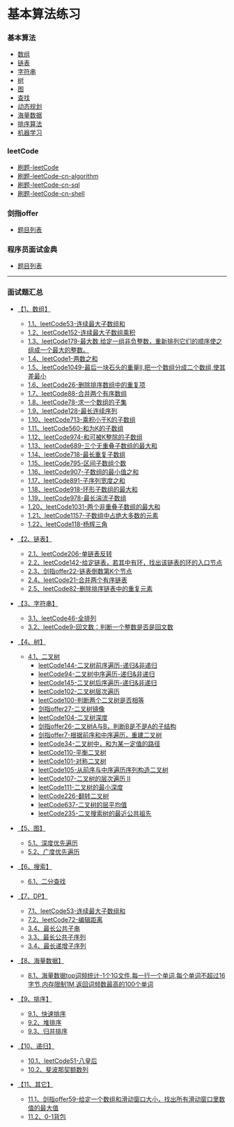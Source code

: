 # 基本算法练习
### 基本算法  
* [数组](src/main/com/libin/general/_01_array)
* [链表](src/main/com/libin/general/_02_linked)
* [字符串](src/main/com/libin/general/_03_character)
* [树](src/main/com/libin/general/_04_tree)
* [图](src/main/com/libin/general/_05_graph)
* [查找](src/main/com/libin/general/_06_search)
* [动态规划](src/main/com/libin/general/_07_dp)
* [海量数据](src/main/com/libin/general/_08_massDate)
* [排序算法](src/main/com/libin/general/_09_sort)
* [机器学习](src/main/com/libin/general/_10_machine)

### leetCode
* [刷题-leetCode](src/main/com/libin/leetcode)
* [刷题-leetCode-cn-algorithm](src/main/com/libin/leetcode_cn_algorithm)
* [刷题-leetCode-cn-sql](src/main/com/libin/leetcode_cn_sql)
* [刷题-leetCode-cn-shell](src/main/com/libin/leetcode_cn_shell)

### 剑指offer  
 * [题目列表](src/main/com/libin/offer)

### 程序员面试金典
 * [题目列表](src/main/com/libin/Cracking_the_Coding_Interview)
 
---

### 面试题汇总  
* [【1、数组】]()
    - [1.1、leetCode53-连续最大子数组和](src/main/com/libin/leetcode_cn_algorithm/_1_array/_0053_maxSubArray.java)
    - [1.2、leetCode152-连续最大子数组乘积](src/main/com/libin/leetcode_cn_algorithm/_1_array/_0152_maxProduct.java)
    - [1.3、leetCode179-最大数,给定一组非负整数，重新排列它们的顺序使之组成一个最大的整数。](src/main/com/libin/leetcode_cn_algorithm/_1_array/_0179_largestNumber.java)
    - [1.4、leetCode1-两数之和](src/main/com/libin/leetcode_cn_algorithm/_1_array/_0001_twoSum.java)
    - [1.5、leetCode1049-最后一块石头的重量II,把一个数组分成二个数组,使其差最小](src/main/com/libin/leetcode_cn_algorithm/_1_array/_1049_lastStoneWeightII.java)
    - [1.6、leetCode26-删除排序数组中的重复项](src/main/com/libin/leetcode_cn_algorithm/_1_array/_0026_removeDuplicates.java)
    - [1.7、leetCode88-合并两个有序数组](src/main/com/libin/leetcode_cn_algorithm/_1_array/_0088_merge.java)
    - [1.8、leetCode78-求一个数组的子集](src/main/com/libin/leetcode_cn_algorithm/_1_array/_0078_subsets.java)
    - [1.9、leetCode128-最长连续序列](src/main/com/libin/leetcode_cn_algorithm/_1_array/_0128_longestConsecutive.java)
    - [1.10、leetCode713-乘积小于K的子数组](src/main/com/libin/leetcode_cn_algorithm/_1_array/_0713_numSubarrayProductLessThanK.java)
    - [1.11、leetCode560-和为K的子数组](src/main/com/libin/leetcode_cn_algorithm/_1_array/_0560_subarraySum.java)
    - [1.12、leetCode974-和可被K整除的子数组](src/main/com/libin/leetcode_cn_algorithm/_1_array/_0974_subarraysDivByK.java)
    - [1.13、leetCode689-三个无重叠子数组的最大和]()
    - [1.14、leetCode718-最长重复子数组](src/main/com/libin/leetcode_cn_algorithm/_1_array/_0718_findLength.java)
    - [1.15、leetCode795-区间子数组个数](src/main/com/libin/leetcode_cn_algorithm/_1_array/_0795_numSubarrayBoundedMax.java)
    - [1.16、leetCode907-子数组的最小值之和]()	
    - [1.17、leetCode891-子序列宽度之和]()
    - [1.18、leetCode918-环形子数组的最大和]()	
    - [1.19、leetCode978-最长湍流子数组]()
    - [1.20、leetCode1031-两个非重叠子数组的最大和]()
    - [1.21、leetCode1157-子数组中占绝大多数的元素]()
    - [1.22、leetCode118-杨辉三角](src/main/com/libin/leetcode_cn_algorithm/_1_array/_0118_generate.java)

* [【2、链表】]()
    - [2.1、leetCode206-单链表反转](src/main/com/libin/offer/_16_linked_reversal.java)
    - [2.2、leetCode142-给定链表，若其中有环，找出该链表的环的入口节点](src/main/com/libin/offer/_56_hoop_start.java)
    - [2.3、剑指offer22-链表倒数第K个节点](src/main/com/libin/offer/_15_linked_K.java)
    - [2.4、leetCode21-合并两个有序链表](src/main/com/libin/leetcode_cn_algorithm/_2_linked/_0021_mergeTwoLists.java)
    - [2.5、leetCode82-删除排序链表中的重复元素](src/main/com/libin/leetcode_cn_algorithm/_2_linked/_0083_deleteDuplicates.java)

* [【3、字符串】]()
    - [3.1、leetCode46-全排列](src/main/com/libin/leetcode_cn_algorithm/_3_character/_0046_permute.java)
    - [3.2、leetCode9-回文数：判断一个整数是否是回文数](src/main/com/libin/leetcode_cn_algorithm/_3_character/_0009_isPalindrome.java)

* [【4、树】]()
    - [4.1、二叉树]()
        - [leetCode144-二叉树前序遍历-递归&非递归](src/main/com/libin/leetcode_cn_algorithm/_4_tree/_0144_preorderTraversal.java)
        - [leetCode94-二叉树中序遍历-递归&非递归](src/main/com/libin/leetcode_cn_algorithm/_4_tree/_0094_inorderTraversal.java)
        - [leetCode145-二叉树后序遍历-递归&非递归](src/main/com/libin/leetcode_cn_algorithm/_4_tree/_0145_postorderTraversal.java)
        - [leetCode102-二叉树层次遍历](src/main/com/libin/leetcode_cn_algorithm/_4_tree/_0102_levelOrder.java)
        - [leetCode100-判断两个二叉树是否相等](src/main/com/libin/leetcode_cn_algorithm/_4_tree/_0100_isSameTree.java)
        - [剑指offer27-二叉树镜像](src/main/com/libin/leetcode_cn_algorithm/_4_tree/_0101_isSymmetric.java)
        - [leetCode104-二叉树深度](src/main/com/libin/leetcode_cn_algorithm/_4_tree/_0104_maxDepth.java)
        - [剑指offer26-二叉树A与B，判断B是不是A的子结构](src/main/com/libin/offer/_18_tree_structure.java)
        - [剑指offer7-根据前序和中序遍历，重建二叉树](src/main/com/libin/offer/_06_binaryTree.java)
        - [leetCode34-二叉树中，和为某一定值的路径](src/main/com/libin/offer/_25_binary_tree_path.java)
        - [leetCode110-平衡二叉树](src/main/com/libin/leetcode_cn_algorithm/_4_tree/_0110_isBalanced.java)
        - [leetCode101-对称二叉树](src/main/com/libin/leetcode_cn_algorithm/_4_tree/_0101_isSymmetric.java)
        - [leetCode105-从前序与中序遍历序列构造二叉树](src/main/com/libin/leetcode_cn_algorithm/_4_tree/_0105_buildTree.java)
        - [leetCode107-二叉树的层次遍历 II](src/main/com/libin/leetcode_cn_algorithm/_4_tree/_0107_levelOrderBottom.java)
        - [leetCode111-二叉树的最小深度](src/main/com/libin/leetcode_cn_algorithm/_4_tree/_0111_minDepth.java) 
        - [leetCode226-翻转二叉树](src/main/com/libin/leetcode_cn_algorithm/_4_tree/_0226_invertTree.java)
        - [leetCode637-二叉树的层平均值](src/main/com/libin/leetcode_cn_algorithm/_4_tree/_0637_averageOfLevels.java)
        - [leetCode235-二叉搜索树的最近公共祖先](src/main/com/libin/leetcode_cn_algorithm/_4_tree/_0235_lowestCommonAncestor.java)

* [【5、图】]()
    - [5.1、深度优先遍历](src/main/com/libin/general/_05_graph/_01_DFS.java)
    - [5.2、广度优先遍历](src/main/com/libin/general/_05_graph/_01_DFS.java) 

* [【6、搜索】]()
    - [6.1、二分查找](src/main/com/libin/general/_06_search/_01_binarySearch.java)

* [【7、DP】]()
    - [7.1、leetCode53-连续最大子数组和](src/main/com/libin/leetcode_cn_algorithm/_1_array/_0053_maxSubArray.java)
    - [7.2、leetCode72-编辑距离](src/main/com/libin/leetcode_cn_algorithm/_5_dp/_0072_minDistance.java)
    - [3.4、最长公共子串](src/main/com/libin/general/_07_dp/_05_LCSubstring.java)
    - [3.3、最长公共子序列](src/main/com/libin/general/_07_dp/_01_LCS.java)
    - [3.4、最长递增子序列](src/main/com/libin/general/_07_dp/_02_LIS.java)

* [【8、海量数据】]()
    - [8.1、海量数据top词频统计-1个1G文件,每一行一个单词,每个单词不超过16字节,内存限制1M,返回词频数最高的100个单词]()

* [【9、排序】]()
    - [9.1、快速排序](src/main/com/libin/general/_09_sort/_01_quickSort.java)
    - [9.2、堆排序](src/main/com/libin/general/_09_sort/_02_heapSort.java)
    - [9.3、归并排序](src/main/com/libin/general/_09_sort/_07_mergeSort.java)

* [【10、递归】]()
    - [10.1、leetCode51-八皇后](src/main/com/libin/general/_07_dp/_04_8Queen.java)
    - [10.2、斐波那契额数列](src/main/com/libin/leetcode_cn_algorithm/_0509_fib.java)

* [【11、其它】]()
    - [11.1、剑指offer59-给定一个数组和滑动窗口大小，找出所有滑动窗口里数值的最大值](src/main/com/libin/offer/_65_slip_num_max.java)
    - [11.2、0-1背包](src/main/com/libin/general/_07_dp/_03_knapsack.java)

